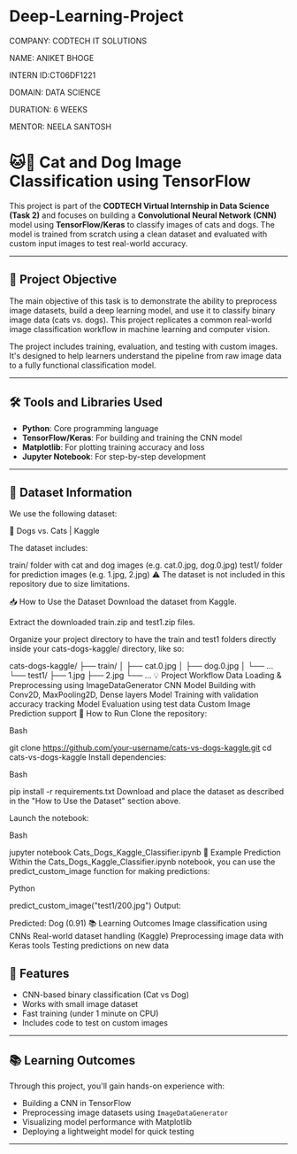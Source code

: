 # Deep-Learning-Project

COMPANY: CODTECH IT SOLUTIONS

NAME: ANIKET BHOGE

INTERN ID:CT06DF1221

DOMAIN: DATA SCIENCE

DURATION: 6 WEEKS

MENTOR: NEELA SANTOSH

# 🐱🐶 Cat and Dog Image Classification using TensorFlow

This project is part of the **CODTECH Virtual Internship in Data Science (Task 2)** and focuses on building a **Convolutional Neural Network (CNN)** model using **TensorFlow/Keras** to classify images of cats and dogs. The model is trained from scratch using a clean dataset and evaluated with custom input images to test real-world accuracy.

---

## 🚀 Project Objective

The main objective of this task is to demonstrate the ability to preprocess image datasets, build a deep learning model, and use it to classify binary image data (cats vs. dogs). This project replicates a common real-world image classification workflow in machine learning and computer vision.

The project includes training, evaluation, and testing with custom images. It's designed to help learners understand the pipeline from raw image data to a fully functional classification model.

---

## 🛠 Tools and Libraries Used

- **Python**: Core programming language
- **TensorFlow/Keras**: For building and training the CNN model
- **Matplotlib**: For plotting training accuracy and loss
- **Jupyter Notebook**: For step-by-step development

---


## 📁 Dataset Information
We use the following dataset:

🔗 Dogs vs. Cats | Kaggle

The dataset includes:

train/ folder with cat and dog images (e.g. cat.0.jpg, dog.0.jpg)
test1/ folder for prediction images (e.g. 1.jpg, 2.jpg)
⚠️ The dataset is not included in this repository due to size limitations.

📥 How to Use the Dataset
Download the dataset from Kaggle.

Extract the downloaded train.zip and test1.zip files.

Organize your project directory to have the train and test1 folders directly inside your cats-dogs-kaggle/ directory, like so:

cats-dogs-kaggle/
├── train/
│   ├── cat.0.jpg
│   ├── dog.0.jpg
│   └── ...
└── test1/
    ├── 1.jpg
    ├── 2.jpg
    └── ...
💡 Project Workflow
Data Loading & Preprocessing using ImageDataGenerator
CNN Model Building with Conv2D, MaxPooling2D, Dense layers
Model Training with validation accuracy tracking
Model Evaluation using test data
Custom Image Prediction support
🚀 How to Run
Clone the repository:

Bash

git clone https://github.com/your-username/cats-vs-dogs-kaggle.git
cd cats-vs-dogs-kaggle
Install dependencies:

Bash

pip install -r requirements.txt
Download and place the dataset as described in the "How to Use the Dataset" section above.

Launch the notebook:

Bash

jupyter notebook Cats_Dogs_Kaggle_Classifier.ipynb
🎯 Example Prediction
Within the Cats_Dogs_Kaggle_Classifier.ipynb notebook, you can use the predict_custom_image function for making predictions:

Python

predict_custom_image("test1/200.jpg")
Output:

Predicted: Dog (0.91)
📚 Learning Outcomes
Image classification using CNNs
Real-world dataset handling (Kaggle)
Preprocessing image data with Keras tools
Testing predictions on new data









## 🧪 Features

- CNN-based binary classification (Cat vs Dog)
- Works with small image dataset
- Fast training (under 1 minute on CPU)
- Includes code to test on custom images

---

## 📚 Learning Outcomes

Through this project, you'll gain hands-on experience with:

- Building a CNN in TensorFlow
- Preprocessing image datasets using `ImageDataGenerator`
- Visualizing model performance with Matplotlib
- Deploying a lightweight model for quick testing

---
